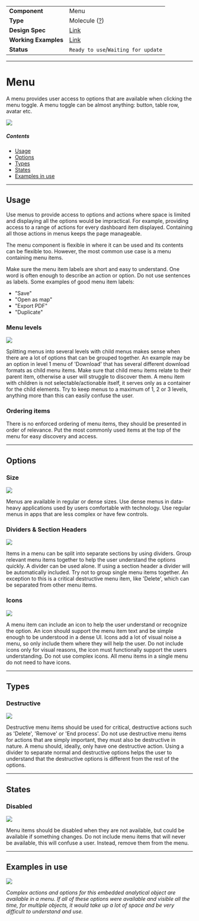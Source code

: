 |                      |                                                              |
| -------------------- | ------------------------------------------------------------ |
| **Component**        | Menu                                                         |
| **Type**             | Molecule ([?](http://atomicdesign.bradfrost.com/chapter-2/)) |
| **Design Spec**      | [Link](https://www.sketch.com/s/0nGd0/a/DQAppk)              |
| **Working Examples** | [Link](https://ui.dhis2.nu/demo/?path=/story/menu--dense)    |
| **Status**           | `Ready to use`/`Waiting for update`                          |

---

# Menu

A menu provides user access to options that are available when clicking the menu toggle. A menu toggle can be almost anything: button, table row, avatar etc.

![](../images/menu.png)

##### Contents

- [Usage](#usage)
- [Options](#options)
- [Types](#types)
- [States](#states)
- [Examples in use](#examples-in-use)

---

## Usage

Use menus to provide access to options and actions where space is limited and displaying all the options would be impractical. For example, providing access to a range of actions for every dashboard item displayed. Containing all those actions in menus keeps the page manageable.

The menu component is flexible in where it can be used and its contents can be flexible too. However, the most common use case is a menu containing menu items.

Make sure the menu item labels are short and easy to understand. One word is often enough to describe an action or option. Do not use sentences as labels. Some examples of good menu item labels:

- "Save"
- "Open as map"
- "Export PDF"
- "Duplicate"

### Menu levels

![](../images/menu-levels.png)

Splitting menus into several levels with child menus makes sense when there are a lot of options that can be grouped together. An example may be an option in level 1 menu of 'Download' that has several different download formats as child menu items. Make sure that child menu items relate to their parent item, otherwise a user will struggle to discover them. A menu item with children is not selectable/actionable itself, it serves only as a container for the child elements. Try to keep menus to a maximum of 1, 2 or 3 levels, anything more than this can easily confuse the user.

### Ordering items

There is no enforced ordering of menu items, they should be presented in order of relevance. Put the most commonly used items at the top of the menu for easy discovery and access.

---

## Options

### Size

![](../images/menu-size.png)

Menus are available in regular or dense sizes. Use dense menus in data-heavy applications used by users comfortable with technology. Use regular menus in apps that are less complex or have few controls.

### Dividers & Section Headers

![](../images/menu-sections.png)

Items in a menu can be split into separate sections by using dividers. Group relevant menu items together to help the user understand the options quickly. A divider can be used alone. If using a section header a divider will be automatically included. Try not to group single menu items together. An exception to this is a critical destructive menu item, like 'Delete', which can be separated from other menu items.

### Icons

![](../images/menu-icons.png)

A menu item can include an icon to help the user understand or recognize the option. An icon should support the menu item text and be simple enough to be understood in a dense UI. Icons add a lot of visual noise a menu, so only include them where they will help the user. Do not include icons only for visual reasons, the icon must functionally support the users understanding. Do not use complex icons. All menu items in a single menu do not need to have icons.

---

## Types

### Destructive

![](../images/menu-destructive.png)

Destructive menu items should be used for critical, destructive actions such as 'Delete', 'Remove' or 'End process'. Do not use destructive menu items for actions that are simply important, they must also be destructive in nature. A menu should, ideally, only have one destructive action. Using a divider to separate normal and destructive options helps the user to understand that the destructive options is different from the rest of the options.

---

## States

### Disabled

![](../images/menu-disabled.png)

Menu items should be disabled when they are not available, but could be available if something changes. Do not include menu items that will never be available, this will confuse a user. Instead, remove them from the menu.

---

## Examples in use

![](../images/menu-example.png)

_Complex actions and options for this embedded analytical object are available in a menu. If all of these options were available and visible all the time, for multiple objects, it would take up a lot of space and be very difficult to understand and use._
